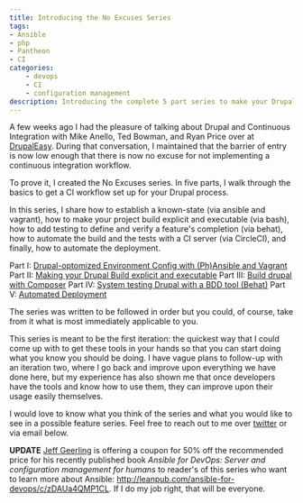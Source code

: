 ```yaml
---
title: Introducing the No Excuses Series
tags:
- Ansible
- php
- Pantheon
- CI
categories:
    - devops
    - CI
    - configuration management
description: Introducing the complete 5 part series to make your Drupal workflow modern and sane.
---
```


A few weeks ago I had the pleasure of talking about Drupal and Continuous Integration with Mike Anello, Ted Bowman, and Ryan Price over at [DrupalEasy](http://drupaleasy.com/podcast/2015/08/drupaleasy-podcast-160-shamed-michelle-krejci-automated-drupal-deployment). During that conversation, I maintained that the barrier of entry is now low enough that there is now no excuse for not implementing a continuous integration workflow.

To prove it, I created the No Excuses series. In five parts, I walk through the basics to get a CI workflow set up for your Drupal process.

In this series, I share how to establish a known-state (via ansible and vagrant), how to make your project build explicit and executable (via bash), how to add testing to define and verify a feature's completion (via behat), how to automate the build and the tests with a CI server (via CircleCI), and finally, how to automate the deployment.

Part I: [Drupal-optomized Environment Config with (Ph)Ansible and Vagrant](/blog/2015/05/20/no-excuse-config-management-drupal/)
Part II: [Making your Drupal Build explicit and executable](/blog/2015/07/29/no-excuses-part2-drupal-config/)
Part III: [Build drupal with Composer](/blog/2015/08/01/no-excuses-part3-composer/)
Part IV: [System testing Drupal with a BDD tool (Behat)](/blog/2015/08/04/no-excuses-part4-testing/)
Part V: [Automated Deployment](/blog/2015/08/08/no-excuses-part5-deployment/)

The series was written to be followed in order but you could, of course, take from it what is most immediately applicable to you.

This series is meant to be the first iteration: the quickest way that I could come up with to get these tools in your hands so that you can start doing what you know you should be doing. I have vague plans to follow-up with an iteration two, where I go back and improve upon everything we have done here, but my experience has also shown me that once developers have the tools and know how to use them, they can improve upon their usage easily themselves.

I would love to know what you think of the series and what you would like to see in a possible feature series. Feel free to reach out to me over [twitter](https://twitter.com/dev_meshev) or via email below.

**UPDATE** [Jeff Geerling](http://jeffgeerling.com/) is offering a coupon for 50% off the recommended price for his recently published book *Ansible for DevOps: Server and configuration management for humans* to reader's of this series who want to learn more about Ansible: http://leanpub.com/ansible-for-devops/c/zDAUa4QMP1CL. If I do my job right, that will be everyone.
